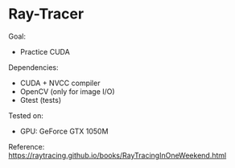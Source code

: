 # Ray-Tracer

Goal:
- Practice CUDA

Dependencies:
- CUDA + NVCC compiler
- OpenCV (only for image I/O)
- Gtest (tests)

Tested on:
- GPU: GeForce GTX 1050M

Reference: https://raytracing.github.io/books/RayTracingInOneWeekend.html
